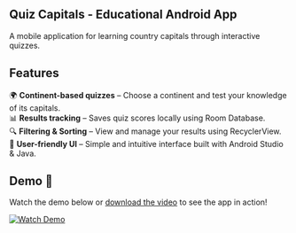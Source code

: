 ## Quiz Capitals - Educational Android App  
A mobile application for learning country capitals through interactive quizzes.  

## Features  
🌍 **Continent-based quizzes** – Choose a continent and test your knowledge of its capitals.  
📊 **Results tracking** – Saves quiz scores locally using Room Database.  
🔍 **Filtering & Sorting** – View and manage your results using RecyclerView.  
🎨 **User-friendly UI** – Simple and intuitive interface built with Android Studio & Java.  

## Demo 🎥  
Watch the demo below or [download the video](./demo.mp4) to see the app in action!  

[![Watch Demo](https://img.shields.io/badge/Watch-Demo-blue?style=for-the-badge&logo=youtube)](./demo.mp4)
